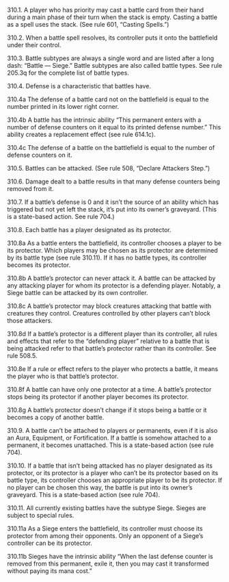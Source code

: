 310.1. A player who has priority may cast a battle card from their hand during a main phase of their turn when the stack is empty. Casting a battle as a spell uses the stack. (See rule 601, “Casting Spells.”)

310.2. When a battle spell resolves, its controller puts it onto the battlefield under their control.

310.3. Battle subtypes are always a single word and are listed after a long dash: “Battle — Siege.” Battle subtypes are also called battle types. See rule 205.3q for the complete list of battle types.

310.4. Defense is a characteristic that battles have.

310.4a The defense of a battle card not on the battlefield is equal to the number printed in its lower right corner.

310.4b A battle has the intrinsic ability “This permanent enters with a number of defense counters on it equal to its printed defense number.” This ability creates a replacement effect (see rule 614.1c).

310.4c The defense of a battle on the battlefield is equal to the number of defense counters on it.

310.5. Battles can be attacked. (See rule 508, “Declare Attackers Step.”)

310.6. Damage dealt to a battle results in that many defense counters being removed from it.

310.7. If a battle’s defense is 0 and it isn’t the source of an ability which has triggered but not yet left the stack, it’s put into its owner’s graveyard. (This is a state-based action. See rule 704.)

310.8. Each battle has a player designated as its protector.

310.8a As a battle enters the battlefield, its controller chooses a player to be its protector. Which players may be chosen as its protector are determined by its battle type (see rule 310.11). If it has no battle types, its controller becomes its protector.

310.8b A battle’s protector can never attack it. A battle can be attacked by any attacking player for whom its protector is a defending player. Notably, a Siege battle can be attacked by its own controller.

310.8c A battle’s protector may block creatures attacking that battle with creatures they control. Creatures controlled by other players can’t block those attackers.

310.8d If a battle’s protector is a different player than its controller, all rules and effects that refer to the “defending player” relative to a battle that is being attacked refer to that battle’s protector rather than its controller. See rule 508.5.

310.8e If a rule or effect refers to the player who protects a battle, it means the player who is that battle’s protector.

310.8f A battle can have only one protector at a time. A battle’s protector stops being its protector if another player becomes its protector.

310.8g A battle’s protector doesn’t change if it stops being a battle or it becomes a copy of another battle.

310.9. A battle can’t be attached to players or permanents, even if it is also an Aura, Equipment, or Fortification. If a battle is somehow attached to a permanent, it becomes unattached. This is a state-based action (see rule 704).

310.10. If a battle that isn’t being attacked has no player designated as its protector, or its protector is a player who can’t be its protector based on its battle type, its controller chooses an appropriate player to be its protector. If no player can be chosen this way, the battle is put into its owner’s graveyard. This is a state-based action (see rule 704).

310.11. All currently existing battles have the subtype Siege. Sieges are subject to special rules.

310.11a As a Siege enters the battlefield, its controller must choose its protector from among their opponents. Only an opponent of a Siege’s controller can be its protector.

310.11b Sieges have the intrinsic ability “When the last defense counter is removed from this permanent, exile it, then you may cast it transformed without paying its mana cost.”